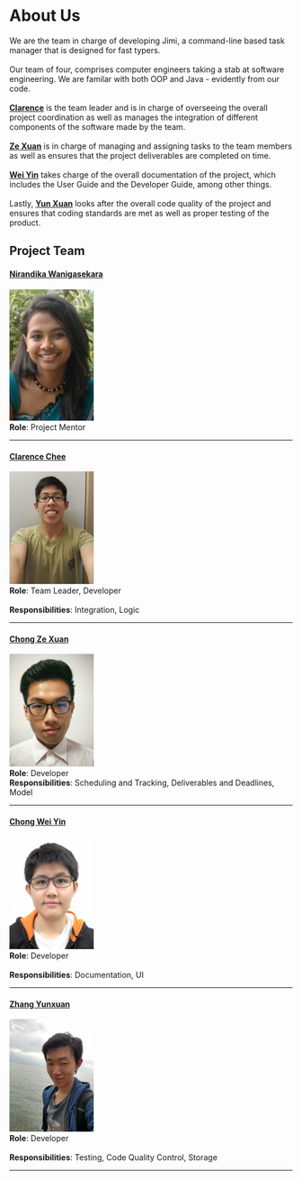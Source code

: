 # About Us

We are the team in charge of developing Jimi, a command-line based task manager that is designed for fast typers. <br>
<br> Our team of four, comprises computer engineers taking a stab at software engineering. We are familar with both OOP and Java - evidently from our code. <br>
<br>[**Clarence**](#clarence) is the team leader and is in charge of overseeing the overall project coordination as well as manages the integration of different components of the software made by the team. <br>
<br>[**Ze Xuan**](#zexuan) is in charge of managing and assigning tasks to the team members as well as ensures that the project deliverables are completed on time. <br>
<br>[**Wei Yin**](#weiyin) takes charge of the overall documentation of the project, which includes the User Guide and the Developer Guide, among other things. <br>
<br>Lastly, [**Yun Xuan**](#yunxuan) looks after the overall code quality of the project and ensures that coding standards are met as well as proper testing of the product. <br>

## Project Team

#### [Nirandika Wanigasekara](https://github.com/nirandiw)
<img src="images/NirandikaWanigasekara.JPG" width="150"><br>
**Role**: Project Mentor

-----

#### <a id="clarence"></a> [Clarence Chee](https://github.com/cheec)
<img src="images/ClarenceChee.jpg" width="150"><br>
**Role**: Team Leader, Developer <br>  
**Responsibilities**: Integration, Logic

-----

#### <a id="zexuan"></a> [Chong Ze Xuan](http://github.com/syltaris) 
<img src="images/ChongZeXuan.jpg" width="150"><br>
**Role**: Developer <br> 
**Responsibilities**: Scheduling and Tracking, Deliverables and Deadlines, Model

-----

#### <a id="weiyin"></a> [Chong Wei Yin](https://github.com/ShadowLoner17) 
<img src="images/ChongWeiYin.jpg" width="150"><br>
**Role**: Developer <br>  
**Responsibilities**: Documentation, UI

-----

#### <a id="yunxuan"></a> [Zhang Yunxuan](https://github.com/yunxz)
<img src="images/ZhangYunxuan.jpg" width="150"><br>
**Role**: Developer <br>  
**Responsibilities**: Testing, Code Quality Control, Storage

-----
